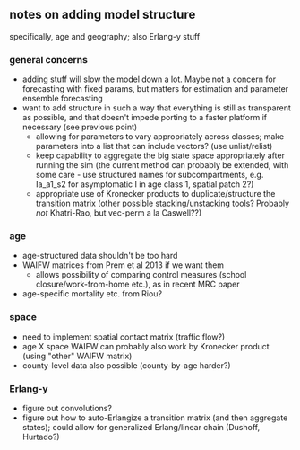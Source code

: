 ## notes on adding model structure

specifically, age and geography; also Erlang-y stuff

### general concerns

* adding stuff will slow the model down a lot. Maybe not a concern for forecasting with fixed params, but matters for estimation and parameter ensemble forecasting
* want to add structure in such a way that everything is still as transparent as possible, and that doesn't impede porting to a faster platform if necessary (see previous point)
    * allowing for parameters to vary appropriately across classes; make parameters into a list that can include vectors? (use unlist/relist)
	* keep capability to aggregate the big state space appropriately after running the sim (the current method can probably be extended, with some care - use structured names for subcompartments, e.g. Ia_a1_s2 for asymptomatic I in age class 1, spatial patch 2?)
	* appropriate use of Kronecker products to duplicate/structure the transition matrix (other possible stacking/unstacking tools? Probably _not_ Khatri-Rao, but vec-perm a la Caswell??)

### age

* age-structured data shouldn't be too hard
* WAIFW matrices from Prem et al 2013 if we want them
    * allows possibility of comparing control measures (school closure/work-from-home etc.), as in recent MRC paper
* age-specific mortality etc. from Riou?


### space

* need to implement spatial contact matrix (traffic flow?)
* age X space WAIFW can probably also work by Kronecker product (using "other" WAIFW matrix)
* county-level data also possible (county-by-age harder?)

### Erlang-y

* figure out convolutions?
* figure out how to auto-Erlangize a transition matrix (and then aggregate states); could allow for generalized Erlang/linear chain (Dushoff, Hurtado?)
